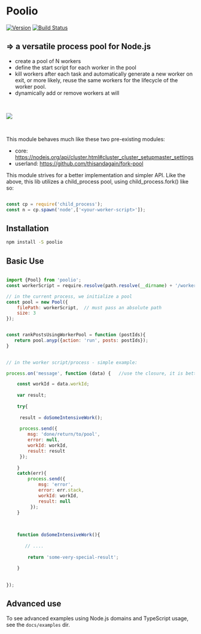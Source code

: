 # Poolio

[![Version](https://img.shields.io/npm/v/poolio.svg?colorB=green)](https://www.npmjs.com/package/poolio)
[![Build Status](https://travis-ci.org/ORESoftware/poolio.svg?branch=master)](https://travis-ci.org/ORESoftware/poolio)


##  => a versatile process pool for Node.js

* create a pool of N workers
* define the start script for each worker in the pool
* kill workers after each task and automatically generate a new worker on exit, or more likely, reuse the same
workers for the lifecycle of the worker pool.
* dynamically add or remove workers at will

<br>

<a href="https://nodei.co/npm/poolio/"><img src="https://nodei.co/npm/poolio.png?downloads=true&downloadRank=true&stars=true"></a>

<br>

This module behaves much like these two pre-existing modules:

* core: https://nodejs.org/api/cluster.html#cluster_cluster_setupmaster_settings
* userland: https://github.com/thisandagain/fork-pool

This module strives for a better implementation and simpler API. Like the above,
this lib utilizes a child_process pool, using child_process.fork() like so: 


```javascript

const cp = require('child_process');
const n = cp.spawn('node',['<your-worker-script>']);

```

## Installation

```bash
npm install -S poolio
```

## Basic Use

```js

import {Pool} from 'poolio';
const workerScript = require.resolve(path.resolve(__dirname) + '/worker.js');

// in the current process, we initialize a pool
const pool = new Pool({
    filePath: workerScript,  // must pass an absolute path
    size: 3
});


const rankPostsUsingWorkerPool = function (postIds){
   return pool.anyp({action: 'run', posts: postIds});
}
       

// in the worker script/process - simple example:

process.on('message', function (data) {   //use the closure, it is better that way

    const workId = data.workId;
    
    var result;
    
    try{
    
     result = doSomeIntensiveWork();
     
     process.send({
        msg: 'done/return/to/pool',
        error: null,
        workId: workId,
        result: result
     });
     
    }
    catch(err){
        process.send({
            msg: 'error',
            error: err.stack,
            workId: workId,
            result: null
         });
    }
    
    
    
    function doSomeIntensiveWork(){
    
       // ....
    
        return 'some-very-special-result';
    
    }
    
    
});


```

## Advanced use

To see advanced examples using Node.js domains and TypeScript usage, see the `docs/examples` dir.




